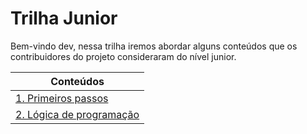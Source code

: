 # Trilha Junior

Bem-vindo dev, nessa trilha iremos abordar alguns conteúdos que os contribuidores do projeto consideraram do nível junior.

| Conteúdos                                                                                             |
| ----------------------------------------------------------------------------------------------------- |
| [1. Primeiros passos](1.%20Primeiros%20passos/Introdução.md)                                          |
| [2. Lógica de programação](2.%20L%C3%B3gica%20de%20programa%C3%A7%C3%A3o/1.%20Raciocínio%20Lógico.md) |
